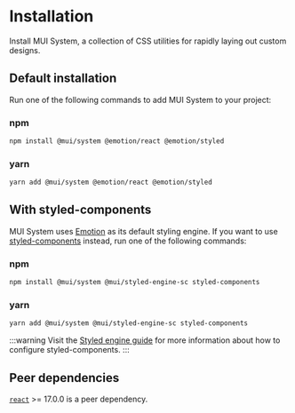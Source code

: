 # Installation

<p class="description">Install MUI System, a collection of CSS utilities for rapidly laying out custom designs.</p>

## Default installation

Run one of the following commands to add MUI System to your project:

### npm

```sh
npm install @mui/system @emotion/react @emotion/styled
```

### yarn

```sh
yarn add @mui/system @emotion/react @emotion/styled
```

## With styled-components

MUI System uses [Emotion](https://emotion.sh/) as its default styling engine. If you want to use [styled-components](https://styled-components.com/) instead, run one of the following commands:

### npm

```sh
npm install @mui/system @mui/styled-engine-sc styled-components
```

### yarn

```sh
yarn add @mui/system @mui/styled-engine-sc styled-components
```

:::warning Visit the [Styled engine guide](/material-ui/guides/styled-engine/) for more information about how to configure styled-components. :::

## Peer dependencies

<!-- #react-peer-version -->

[`react`](https://www.npmjs.com/package/react) >= 17.0.0 is a peer dependency.
